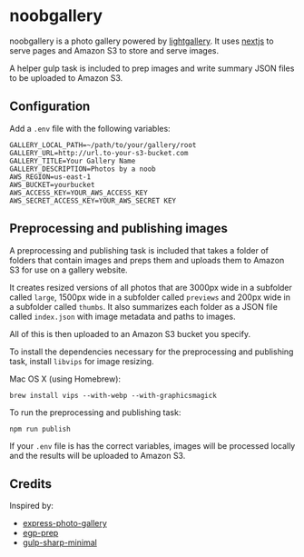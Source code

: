 # noobgallery

noobgallery is a photo gallery powered by [lightgallery](https://sachinchoolur.github.io/lightGallery/). It uses [nextjs](https://nextjs.org/) to serve pages and Amazon S3 to store and serve images.

A helper gulp task is included to prep images and write summary JSON files to be uploaded to Amazon S3.

## Configuration

Add a `.env` file with the following variables:

    GALLERY_LOCAL_PATH=~/path/to/your/gallery/root
    GALLERY_URL=http://url.to-your-s3-bucket.com
    GALLERY_TITLE=Your Gallery Name
    GALLERY_DESCRIPTION=Photos by a noob
    AWS_REGION=us-east-1
    AWS_BUCKET=yourbucket
    AWS_ACCESS_KEY=YOUR_AWS_ACCESS_KEY
    AWS_SECRET_ACCESS_KEY=YOUR_AWS_SECRET KEY

## Preprocessing and publishing images

A preprocessing and publishing task is included that takes a folder of folders that contain images and preps them and uploads them to Amazon S3 for use on a gallery website.

It creates resized versions of all photos that are 3000px wide in a subfolder called `large`, 1500px wide in a subfolder called `previews` and 200px wide in a subfolder called `thumbs`. It also summarizes each folder as a JSON file called `index.json` with image metadata and paths to images.

All of this is then uploaded to an Amazon S3 bucket you specify.

To install the dependencies necessary for the preprocessing and publishing task, install `libvips` for image resizing.

Mac OS X (using Homebrew):

    brew install vips --with-webp --with-graphicsmagick

To run the preprocessing and publishing task:

    npm run publish

If your `.env` file is has the correct variables, images will be processed locally and the results will be uploaded to Amazon S3.

## Credits

Inspired by:
* [express-photo-gallery](https://github.com/timmydoza/express-photo-gallery)
* [egp-prep](https://github.com/timmydoza/epg-prep)
* [gulp-sharp-minimal](https://github.com/pupil-labs/gulp-sharp-minimal)

